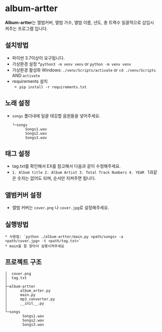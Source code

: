 # album-artter

**Album-artter**는 앨범커버, 앨범 가수, 앨범 이름, 년도, 총 트랙수 일괄적으로 삽입시켜주는 프로그램 입니다.

## 설치방법
+ 파이썬 3.7이상이 요구됩니다.
+ 가상환경 설정
     *`python3 -m venv venv` or `python -m venv venv`
+ 가상환경 활성화
   Windows: `./venv/Scripts/activate` or `cd ./venv/Scripts` AND `activate`
+ requirements 설치
    * `pip install -r requirements.txt`
 
## 노래 설정
+ `songs` 폴더내에 일괄 태깅할 음원들을 넣어주세요.
  ```
  └─songs
        Songs1.wav
        Songs2.wav
        Songs3.wav
  ```

## 태그 설정
+ tag.txt를 확인해서 EX를 참고해서 다음과 같이 수정해주세요.
+ `1. Album title
   2. Album Artist
   3. Total Track Numbers
   4. YEAR
  `
  1과같은 숫자는 없어도 되며, 순서만 지켜주면 됩니다.
## 앨범커버 설정
+ 앨범 커버는 `cover.png` 나 `cover.jpg`로 설정해주세요.

## 실행방법
    * 사용법: `python ./album-artter/main.py <path/songs> -a <path/cover.jpg> -t <path/tag.txt>`
    * main을 잘 찾아서 실행시켜주세요

## 프로젝트 구조    
```
│  cover.png
│  tag.txt
│
├─album-artter
│      album_arter.py
│      main.py
│      mp3_converter.py
│      __init__.py
│
└─songs
        Songs1.wav
        Songs2.wav
        Songs3.wav
```
